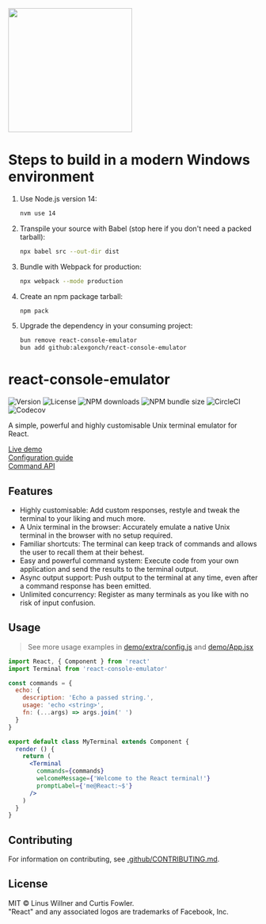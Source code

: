 <img src=".github/logo.png" height="250px">

# Steps to build in a modern Windows environment

1. Use Node.js version 14:
   ```bash
   nvm use 14
   ```
2. Transpile your source with Babel (stop here if you don't need a packed tarball):
   ```bash
   npx babel src --out-dir dist
   ```
3. Bundle with Webpack for production:
   ```bash
   npx webpack --mode production
   ```
4. Create an npm package tarball:
   ```bash
   npm pack
   ```
5. Upgrade the dependency in your consuming project:
   ```bash
   bun remove react-console-emulator
   bun add github:alexgonch/react-console-emulator
   ```

# react-console-emulator

![Version](https://img.shields.io/npm/v/react-console-emulator) ![License](https://img.shields.io/npm/l/react-console-emulator) ![NPM downloads](https://img.shields.io/npm/dw/react-console-emulator) ![NPM bundle size](https://img.shields.io/bundlephobia/min/react-console-emulator) ![CircleCI](https://img.shields.io/circleci/build/github/linuswillner/react-console-emulator/master) ![Codecov](https://img.shields.io/codecov/c/github/linuswillner/react-console-emulator) 

A simple, powerful and highly customisable Unix terminal emulator for React.

[Live demo](https://linuswillner.me/react-console-emulator/)  
[Configuration guide](docs/CONFIG.md)  
[Command API](docs/API.md)

## Features

- Highly customisable: Add custom responses, restyle and tweak the terminal to your liking and much more.
- A Unix terminal in the browser: Accurately emulate a native Unix terminal in the browser with no setup required.
- Familiar shortcuts: The terminal can keep track of commands and allows the user to recall them at their behest.
- Easy and powerful command system: Execute code from your own application and send the results to the terminal output.
- Async output support: Push output to the terminal at any time, even after a command response has been emitted.
- Unlimited concurrency: Register as many terminals as you like with no risk of input confusion.

## Usage

> See more usage examples in [demo/extra/config.js](demo/extra/config.js) and [demo/App.jsx](demo/App.jsx)

```jsx
import React, { Component } from 'react'
import Terminal from 'react-console-emulator'

const commands = {
  echo: {
    description: 'Echo a passed string.',
    usage: 'echo <string>',
    fn: (...args) => args.join(' ')
  }
}

export default class MyTerminal extends Component {
  render () {
    return (
      <Terminal
        commands={commands}
        welcomeMessage={'Welcome to the React terminal!'}
        promptLabel={'me@React:~$'}
      />
    )
  }
}
```

## Contributing

For information on contributing, see [.github/CONTRIBUTING.md](.github/CONTRIBUTING.md).

## License

MIT © Linus Willner and Curtis Fowler.  
"React" and any associated logos are trademarks of Facebook, Inc.

